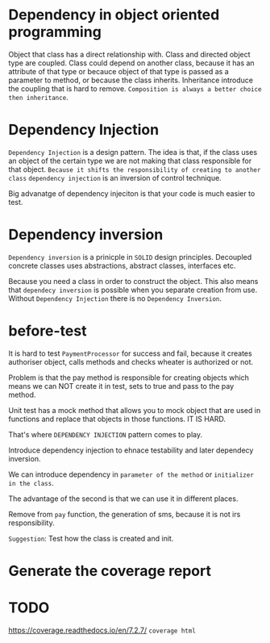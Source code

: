 # Dependency in object oriented programming
Object that class has a direct relationship with.
Class and directed object type are coupled.
Class could depend on another class, because it has an attribute of that type
or becauce object of that type is passed as a parameter to method,
or because the class inherits.
Inheritance introduce the coupling that is hard to remove.
`Composition is always a better choice then inheritance`.

# Dependency Injection
`Dependency Injection` is a design pattern.
The idea is that, 
if the class uses an object of the certain type
we are not making that class responsible for that object.
`Because it shifts the responsibility of creating to another class`
`dependency injection` is an inversion of control technique.

Big advanatge of dependency injeciton is that your code is much easier to test.

# Dependency inversion 
`Dependency inversion` is a prinicple in `SOLID` design principles.
Decoupled concrete classes uses abstractions, abstract classes, interfaces etc.

Because you need a class in order to construct the object.
This also means that `dependecy inversion` is possible when you
separate creation from use.
Without `Dependency Injection` there is no `Dependency Inversion`.



# before-test

It is hard to test `PaymentProcessor` for success and fail,
because it creates authoriser object, calls methods and 
checks wheater is authorized or not. 

Problem is that
the pay method is responsible for creating objects
which means we can NOT create it in test, 
sets to true and pass to the pay method.

Unit test has a mock method that allows you 
to mock object that are used in functions 
and replace that objects in those functions.
IT IS HARD.

That's where `DEPENDENCY INJECTION` pattern comes to play.

Introduce dependency injection to 
ehnace testability and later dependecy inversion. 

We can introduce dependency in
`parameter of the method` or 
`initializer in the class`.

The advantage of the second is that we can use it in different places.

Remove from `pay` function, the generation of sms,
because it is not irs responsibility.

`Suggestion`:
Test how the class is created and init.

# Generate the coverage report
# TODO 
https://coverage.readthedocs.io/en/7.2.7/
`coverage html`
